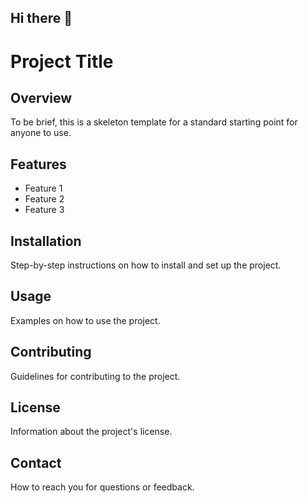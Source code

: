 ## Hi there 👋

<!--
**codename-macedon/codename-macedon** is a ✨ _special_ ✨ repository because its `README.md` (this file) appears on your GitHub profile.

Here are some ideas to get you started:

- 🔭 I’m currently working on ...
- 🌱 I’m currently learning ...
- 👯 I’m looking to collaborate on ...
- 🤔 I’m looking for help with ...
- 💬 Ask me about ...
- 📫 How to reach me: ...
- 😄 Pronouns: ...
- ⚡ Fun fact: ...
-->

<!-- Project for a skeleton profile README.md -->

# Project Title

## Overview
To be brief, this is a skeleton template for a standard starting point for anyone to use.

## Features
- Feature 1
- Feature 2
- Feature 3

## Installation
Step-by-step instructions on how to install and set up the project.

## Usage
Examples on how to use the project.

## Contributing
Guidelines for contributing to the project.

## License
Information about the project's license.

## Contact
How to reach you for questions or feedback.
